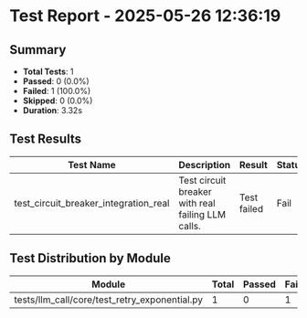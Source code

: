# Test Report - 2025-05-26 12:36:19

## Summary
- **Total Tests**: 1
- **Passed**: 0 (0.0%)
- **Failed**: 1 (100.0%)
- **Skipped**: 0 (0.0%)
- **Duration**: 3.32s

## Test Results

| Test Name | Description | Result | Status | Duration | Timestamp | Error Message |
|-----------|-------------|--------|--------|----------|-----------|---------------|
| test_circuit_breaker_integration_real | Test circuit breaker with real failing LLM calls. | Test failed | Fail | 3.123s | 2025-05-26 12:36:23 | @pytest.mark.asyncio     async def test_circuit_breaker_integration_real():         """Test circuit ... |

## Test Distribution by Module

| Module | Total | Passed | Failed | Skipped |
|--------|-------|--------|--------|---------|
| tests/llm_call/core/test_retry_exponential.py | 1 | 0 | 1 | 0 |